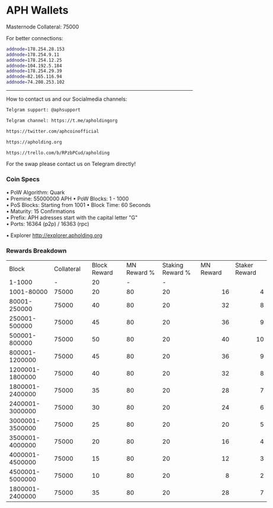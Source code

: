 # APH Wallets

Masternode Collateral: 75000


For better connections: 
```bash
addnode=178.254.28.153
addnode=178.254.9.11
addnode=178.254.12.25
addnode=104.192.5.184
addnode=178.254.29.39
addnode=82.165.116.94
addnode=74.208.253.102
```


------

How to contact us and our Socialmedia channels:



```bash
Telgram support: @aphsupport
```
```bash
Telgram channel: https://t.me/apholdingorg
```
```bash
https://twitter.com/aphcoinofficial
```
```bash
https://apholding.org
```
```bash
https://trello.com/b/RPzbPCud/apholding
```

For the swap please contact us on Telegram directly! 


### Coin Specs

• PoW Algorithm: Quark  
• Premine: 55000000 APH
• PoW Blocks: 1 - 1000  
• PoS Blocks: Starting from 1001 
• Block Time: 60 Seconds    
• Maturity: 15 Confirmations  
• Prefix: APH adresses start with the capital letter "G"  
• Ports: 16364 (p2p) / 16363 (rpc)

• Explorer http://explorer.apholding.org


### Rewards Breakdown
<table border=0 cellpadding=0 cellspacing=0 width=701 class=xl6553517252
 style='border-collapse:collapse;table-layout:fixed;width:528pt'>
 <col class=xl6553517252 width=139 style='mso-width-source:userset;mso-width-alt:
 4785;width:104pt'>
 <col class=xl6553517252 width=107 span=2 style='mso-width-source:userset;
 mso-width-alt:3702;width:81pt'>
 <col class=xl6553517252 width=134 style='mso-width-source:userset;mso-width-alt:
 4608;width:100pt'>
 <col class=xl6553517252 width=107 span=2 style='mso-width-source:userset;
 mso-width-alt:3702;width:81pt'>
 <tr height=21 style='mso-height-source:userset;height:15.75pt'>
  <td height=21 class=xl6317252 width=150 style='height:15.75pt;width:104pt'>Block</td>
  <td class=xl6317252 width=107 style='width:81pt'>Collateral</td>
  <td class=xl6317252 width=107 style='width:81pt'>Block Reward</td>
  <td class=xl6317252 width=107 style='width:81pt'>MN Reward %</td>
  <td class=xl6317252 width=134 style='width:100pt'>Staking Reward %</td>
  <td class=xl6317252 width=107 style='width:81pt'>MN Reward</td>
  <td class=xl6317252 width=107 style='width:81pt'>Staker Reward</td>
 </tr>
 <tr height=21 style='mso-height-source:userset;height:15.75pt'>
  <td height=21 class=xl6417252 style='height:15.75pt'>1-1000</td>
  <td class=xl6517252>-</td>
  <td class=xl6517252>20</td>
  <td class=xl6617252>-</td>
  <td class=xl6617252>-</td>
  <td class=xl6717252></td>
  <td class=xl6553517252></td>
 </tr>
 <tr height=21 style='mso-height-source:userset;height:15.75pt'>
  <td height=21 class=xl6417252 style='height:15.75pt'>1001-80000</td>
  <td class=xl6517252>75000</td>
  <td class=xl6617252>20</td>
  <td class=xl6617252>80</td>
  <td class=xl6617252>20</td>
  <td class=xl6717252 align=right>16</td>
  <td class=xl6817252 align=right>4</td>
 </tr>
 <tr height=21 style='mso-height-source:userset;height:15.75pt'>
  <td height=21 class=xl6417252 style='height:15.75pt'>80001-250000</td>
  <td class=xl6517252>75000</td>
  <td class=xl6617252>40</td>
  <td class=xl6617252>80</td>
  <td class=xl6617252>20</td>
  <td class=xl6717252 align=right>32</td>
  <td class=xl6817252 align=right>8</td>
 </tr>
  <tr height=21 style='mso-height-source:userset;height:15.75pt'>
  <td height=21 class=xl6417252 style='height:15.75pt'>250001-500000</td>
  <td class=xl6517252>75000</td>
  <td class=xl6617252>45</td>
  <td class=xl6617252>80</td>
  <td class=xl6617252>20</td>
  <td class=xl6717252 align=right>36</td>
  <td class=xl6817252 align=right>9</td>
 </tr>
  <tr height=21 style='mso-height-source:userset;height:15.75pt'>
  <td height=21 class=xl6417252 style='height:15.75pt'>500001-800000</td>
  <td class=xl6517252>75000</td>
  <td class=xl6617252>50</td>
  <td class=xl6617252>80</td>
  <td class=xl6617252>20</td>
  <td class=xl6717252 align=right>40</td>
  <td class=xl6817252 align=right>10</td>
 </tr>
  <tr height=21 style='mso-height-source:userset;height:15.75pt'>
  <td height=21 class=xl6417252 style='height:15.75pt'>800001-1200000</td>
  <td class=xl6517252>75000</td>
  <td class=xl6617252>45</td>
  <td class=xl6617252>80</td>
  <td class=xl6617252>20</td>
  <td class=xl6717252 align=right>36</td>
  <td class=xl6817252 align=right>9</td>
  </tr>
  <tr height=21 style='mso-height-source:userset;height:15.75pt'>
  <td height=21 class=xl6417252 style='height:15.75pt'>1200001-1800000</td>
  <td class=xl6517252>75000</td>
  <td class=xl6617252>40</td>
  <td class=xl6617252>80</td>
  <td class=xl6617252>20</td>
  <td class=xl6717252 align=right>32</td>
  <td class=xl6817252 align=right>8</td>
  </tr>
  <tr height=21 style='mso-height-source:userset;height:15.75pt'>
  <td height=21 class=xl6417252 style='height:15.75pt'>1800001-2400000</td>
  <td class=xl6517252>75000</td>
  <td class=xl6617252>35</td>
  <td class=xl6617252>80</td>
  <td class=xl6617252>20</td>
  <td class=xl6717252 align=right>28</td>
  <td class=xl6817252 align=right>7</td>
  </tr>
  <tr height=21 style='mso-height-source:userset;height:15.75pt'>
  <td height=21 class=xl6417252 style='height:15.75pt'>2400001-3000000</td>
  <td class=xl6517252>75000</td>
  <td class=xl6617252>30</td>
  <td class=xl6617252>80</td>
  <td class=xl6617252>20</td>
  <td class=xl6717252 align=right>24</td>
  <td class=xl6817252 align=right>6</td>
  </tr>
  <tr height=21 style='mso-height-source:userset;height:15.75pt'>
  <td height=21 class=xl6417252 style='height:15.75pt'>3000001-3500000</td>
  <td class=xl6517252>75000</td>
  <td class=xl6617252>25</td>
  <td class=xl6617252>80</td>
  <td class=xl6617252>20</td>
  <td class=xl6717252 align=right>20</td>
  <td class=xl6817252 align=right>5</td>
  </tr>
  <tr height=21 style='mso-height-source:userset;height:15.75pt'>
  <td height=21 class=xl6417252 style='height:15.75pt'>3500001-4000000</td>
  <td class=xl6517252>75000</td>
  <td class=xl6617252>20</td>
  <td class=xl6617252>80</td>
  <td class=xl6617252>20</td>
  <td class=xl6717252 align=right>16</td>
  <td class=xl6817252 align=right>4</td>
  </tr>
  <tr height=21 style='mso-height-source:userset;height:15.75pt'>
  <td height=21 class=xl6417252 style='height:15.75pt'>4000001-4500000</td>
  <td class=xl6517252>75000</td>
  <td class=xl6617252>15</td>
  <td class=xl6617252>80</td>
  <td class=xl6617252>20</td>
  <td class=xl6717252 align=right>12</td>
  <td class=xl6817252 align=right>3</td>
  </tr>
  <tr height=21 style='mso-height-source:userset;height:15.75pt'>
  <td height=21 class=xl6417252 style='height:15.75pt'>4500001-5000000</td>
  <td class=xl6517252>75000</td>
  <td class=xl6617252>10</td>
  <td class=xl6617252>80</td>
  <td class=xl6617252>20</td>
  <td class=xl6717252 align=right>8</td>
  <td class=xl6817252 align=right>2</td>
  </tr>
  <tr height=21 style='mso-height-source:userset;height:15.75pt'>
  <td height=21 class=xl6417252 style='height:15.75pt'>1800001-2400000</td>
  <td class=xl6517252>75000</td>
  <td class=xl6617252>35</td>
  <td class=xl6617252>80</td>
  <td class=xl6617252>20</td>
  <td class=xl6717252 align=right>28</td>
  <td class=xl6817252 align=right>7</td>
 </table>



